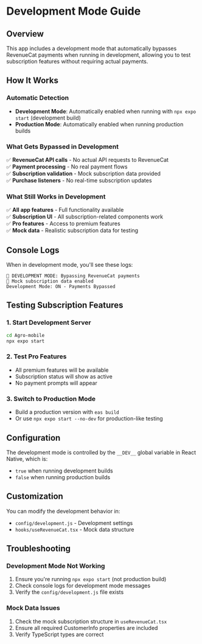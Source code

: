 # Development Mode Guide

## Overview

This app includes a development mode that automatically bypasses RevenueCat payments when running in development, allowing you to test subscription features without requiring actual payments.

## How It Works

### Automatic Detection

- **Development Mode**: Automatically enabled when running with `npx expo start` (development build)
- **Production Mode**: Automatically enabled when running production builds

### What Gets Bypassed in Development

✅ **RevenueCat API calls** - No actual API requests to RevenueCat  
✅ **Payment processing** - No real payment flows  
✅ **Subscription validation** - Mock subscription data provided  
✅ **Purchase listeners** - No real-time subscription updates

### What Still Works in Development

✅ **All app features** - Full functionality available  
✅ **Subscription UI** - All subscription-related components work  
✅ **Pro features** - Access to premium features  
✅ **Mock data** - Realistic subscription data for testing

## Console Logs

When in development mode, you'll see these logs:

```
🚀 DEVELOPMENT MODE: Bypassing RevenueCat payments
🎯 Mock subscription data enabled
Development Mode: ON - Payments Bypassed
```

## Testing Subscription Features

### 1. Start Development Server

```bash
cd Agro-mobile
npx expo start
```

### 2. Test Pro Features

- All premium features will be available
- Subscription status will show as active
- No payment prompts will appear

### 3. Switch to Production Mode

- Build a production version with `eas build`
- Or use `npx expo start --no-dev` for production-like testing

## Configuration

The development mode is controlled by the `__DEV__` global variable in React Native, which is:

- `true` when running development builds
- `false` when running production builds

## Customization

You can modify the development behavior in:

- `config/development.js` - Development settings
- `hooks/useRevenueCat.tsx` - Mock data structure

## Troubleshooting

### Development Mode Not Working

1. Ensure you're running `npx expo start` (not production build)
2. Check console logs for development mode messages
3. Verify the `config/development.js` file exists

### Mock Data Issues

1. Check the mock subscription structure in `useRevenueCat.tsx`
2. Ensure all required CustomerInfo properties are included
3. Verify TypeScript types are correct
